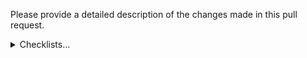 Please provide a detailed description of the changes made in this pull request.

<details><summary>Checklists...</summary>

## Contributors Checklist

- [ ] Added new tests, or not needed, or not feasible
- [ ] Provided an example (e.g. screenshot) to aid review or the PR is self-explanatory
- [ ] Updated the official documentation or not needed
- [ ] No breaking changes were made, or a `BREAKING CHANGE: xxx` message was included in the description
- [ ] Added references to related issues and PRs
- [ ] Provided any useful hints for running manual tests
- [ ] Added new benchmarks to [generated graphs](https://gnoland.github.io/benchmarks), if any. More info [here](../.benchmarks/README.md).

## Maintainers Checklist

- [ ] Checked that the author followed the guidelines in `CONTRIBUTING.md`
- [ ] Checked the conventional-commit (especially PR title and verb, presence of `BREAKING CHANGE:` in the body)
- [ ] Ensured that this PR is not a significant change or confirmed that the review/consideration process was appropriate for the change
</details>
